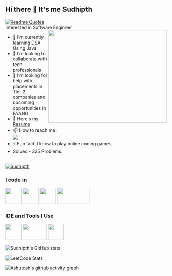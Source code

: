 ## Hi there 👋 It's me Sudhipth
[![Readme Quotes](https://quotes-github-readme.vercel.app/api?theme=nord&type=horizontal&quote=The%20only%20way%20to%20do%20great%20work%20is%20to%20love%20what%20you%20do.&author=Steve%20Jobs)](https://github.com/piyushsuthar/github-readme-quotes) 
</br>
 Interested in Software Engineer
<img align="right" width="370" height="290" src="https://i.pinimg.com/originals/47/f0/34/47f0342cec72b800463bf003eac1257e.gif">
- 🌱 I’m currently learning DSA Using Java
- 👯 I’m looking to collaborate with tech professionals
- 🤔 I’m looking for help with placements in Tier 2 companies and upcoming opportunities in FAANG
-  🔭 Here's my [Resume]()
- 📫 How to reach me :
<br /> [<img src="https://img.shields.io/badge/LinkedIn-0077B5?style=for-the-badge&logo=linkedin&logoColor=white" />](https://www.linkedin.com/in/sudhipth/)
- ⚡ Fun fact: I know to play online coding games
- Solved - 325 Problems.
  <br/>
  <br/>
<a href="https://github.com/Sudhipth" target="_blank">
    <img alt="Sudhipth" src="https://badges.pufler.dev/visits/Sudhipth/Sudhipth?logo=GitHub&label=visits&color=success&logoColor=white&style=flat-square&t=${new Date().getTime()}"/>
</a>



### I code in
 <img height="50" width="50" src="https://img.icons8.com/color/48/000000/c-programming.png" /> <img height="50" width="50" src="https://img.icons8.com/color/48/000000/c-plus-plus-logo.png" /> <img height="50" width="50" src="https://img.icons8.com/color/48/000000/java-coffee-cup-logo.png" /> <img height="50" width="100" src="https://img.shields.io/badge/-LeetCode-FFA116?style=for-the-badge&logo=LeetCode&logoColor=black"/> 

### IDE and Tools I Use
<img height="50" width="50" src="https://img.icons8.com/color/48/000000/visual-studio-code-2019.png"/> <img height="50" width="75" src="https://img.shields.io/badge/Eclipse-2C2255?style=for-the-badge&logo=eclipse&logoColor=white"/> <img height="50" width="50" src="https://img.icons8.com/color/50/000000/git.png"/> 



![Sudhipth's GitHub stats](https://github-readme-stats.vercel.app/api?username=Sudhipth&theme=dark&show_icons=true&hide=issues,contribs)

![LeetCode Stats](https://leetcard.jacoblin.cool/Sudhipth?theme=dark&font=Marcellus&ext=activity)

[![Ashutosh's github activity graph](https://github-readme-activity-graph.vercel.app/graph?username=Sudhipth&bg_color=000000&color=fdfcfd&line=ffffff&point=938585&area=true&hide_border=true)](https://github.com/ashutosh00710/github-readme-activity-graph)
